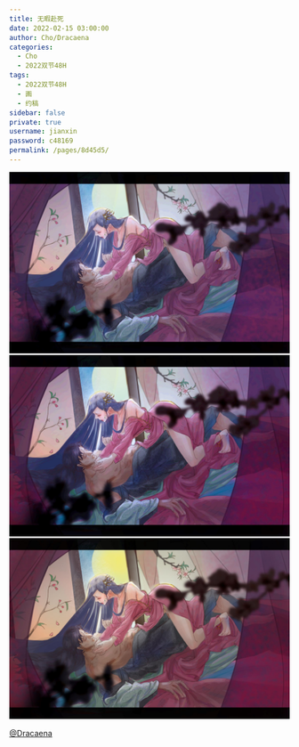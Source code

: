 ```yaml
---
title: 无暇赴死
date: 2022-02-15 03:00:00
author: Cho/Dracaena
categories: 
  - Cho
  - 2022双节48H
tags: 
  - 2022双节48H
  - 画
  - 约稿
sidebar: false
private: true
username: jianxin
password: c48169
permalink: /pages/8d45d5/
---
```


![色彩调整2](/img/cho/色彩调整2.jpg)
![色彩调整1](/img/cho/色彩调整1.jpg)
![色彩调整3](/img/cho/色彩调整3偏黄.jpg)

[@Dracaena](https://shineigedracaena.lofter.com/)
